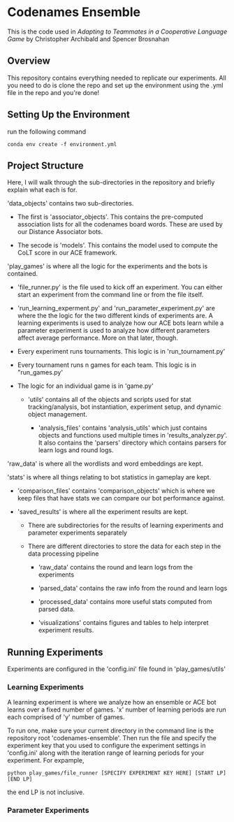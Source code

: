 # Codenames Ensemble

This is the code used in *Adapting to Teammates in a Cooperative Language Game* by Christopher Archibald and Spencer Brosnahan

## Overview 

This repository contains everything needed to replicate our experiments. All you need to do is clone the repo and set up the environment using the .yml file in the repo and you're done! 

## Setting Up the Environment

run the following command 

```
conda env create -f environment.yml
``` 

## Project Structure 

Here, I will walk through the sub-directories in the repository and briefly explain what each is for. 

'data_objects' contains two sub-directories. 

- The first is 'associator_objects'. This contains the pre-computed association lists for all the codenames board words. These are used by our Distance Associator bots. 

- The secode is 'models'. This contains the model used to compute the CoLT score in our ACE framework. 

'play_games' is where all the logic for the experiments and the bots is contained. 

- 'file_runner.py' is the file used to kick off an experiment. You can either start an experiment from the command line or from the file itself. 

- 'run_learning_experment.py' and 'run_parameter_experiment.py' are where the the logic for the two different kinds of experiments are. A learning experiments is used to analyze how our ACE bots learn while a parameter experiment is used to analyze how different parameters affect average performance. More on that later, though. 

- Every experiment runs tournaments. This logic is in 'run_tournament.py'

- Every tournament runs n games for each team. This logic is in "run_games.py'

- The logic for an individual game is in 'game.py' 

    - 'utils' contains all of the objects and scripts used for stat tracking/analysis, bot instantiation, experiment setup, and dynamic object management. 

        - 'analysis_files' contains 'analysis_utils' which just contains objects and functions used multiple times in 'results_analyzer.py'. It also contains the 'parsers' directory which contains parsers for learn logs and round logs. 

'raw_data' is where all the wordlists and word embeddings are kept. 

'stats' is where all things relating to bot statistics in gameplay are kept. 

- 'comparison_files' contains 'comparison_objects' which is where we keep files that have stats we can compare our bot performance against. 

- 'saved_results' is where all the experiment results are kept. 
    
    - There are subdirectories for the results of learning experiments and parameter experiments separately

    - There are different directories to store the data for each step in the data processing pipeline

        - 'raw_data' contains the round and learn logs from the experiments
        
        - 'parsed_data' contains the raw info from the round and learn logs

        - 'processed_data' contains more useful stats computed from parsed data. 

        - 'visualizations' contains figures and tables to help interpret experiment results. 


## Running Experiments

Experiments are configured in the 'config.ini' file found in 'play_games/utils'

### Learning Experiments 

A learning experiment is where we analyze how an ensemble or ACE bot learns over a fixed number of games. 'x' number of learning periods are run each comprised of 'y' number of games. 

To run one, make sure your current directory in the command line is the repository root 'codenames-ensemble'. Then run the file and specify the experiment key that you used to configure the experiment settings in 'config.ini' along with the iteration range of learning periods for your experiment. For expample, 

``` 
python play_games/file_runner [SPECIFY EXPERIMENT KEY HERE] [START LP] [END LP]
```

the end LP is not inclusive. 

### Parameter Experiments 


